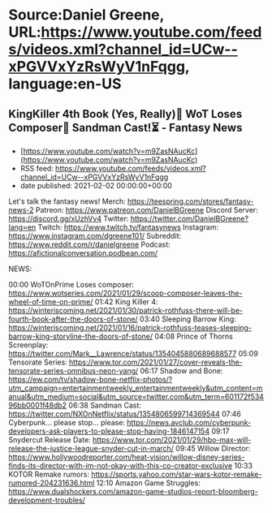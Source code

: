 # Source:Daniel Greene, URL:https://www.youtube.com/feeds/videos.xml?channel_id=UCw--xPGVVxYzRsWyV1nFqgg, language:en-US

## KingKiller 4th Book (Yes, Really)🙌 WoT Loses Composer🎻 Sandman Cast!⏳ - Fantasy News
 - [https://www.youtube.com/watch?v=m9ZasNAucKc](https://www.youtube.com/watch?v=m9ZasNAucKc)
 - RSS feed: https://www.youtube.com/feeds/videos.xml?channel_id=UCw--xPGVVxYzRsWyV1nFqgg
 - date published: 2021-02-02 00:00:00+00:00

Let's talk the fantasy news! 
Merch: https://teespring.com/stores/fantasy-news-2
Patreon: https://www.patreon.com/DanielBGreene
Discord Server: https://discord.gg/xUzhVv4
Twitter: https://twitter.com/DanielBGreene?lang=en
Twitch: https://www.twitch.tv/fantasynews
Instagram: https://www.instagram.com/dgreene101/
Subreddit: https://www.reddit.com/r/danielgreene
Podcast: https://afictionalconversation.podbean.com/

NEWS: 

00:00 WoTOnPrime Loses composer: https://www.wotseries.com/2021/01/29/scoop-composer-leaves-the-wheel-of-time-on-prime/ 
01:42 King Killer 4: https://winteriscoming.net/2021/01/30/patrick-rothfuss-there-will-be-fourth-book-after-the-doors-of-stone/ 
03:40 Sleeping Barrow King: https://winteriscoming.net/2021/01/16/patrick-rothfuss-teases-sleeping-barrow-king-storyline-the-doors-of-stone/ 
04:08 Prince of Thorns Screenplay: https://twitter.com/Mark__Lawrence/status/1354045880689688577 
05:09 Tensorate Series: https://www.tor.com/2021/01/27/cover-reveals-the-tensorate-series-omnibus-neon-yang/ 
06:17 Shadow and Bone: https://ew.com/tv/shadow-bone-netflix-photos/?utm_campaign=entertainmentweekly_entertainmentweekly&utm_content=manual&utm_medium=social&utm_source=twitter.com&utm_term=601172f53496bb0001f48db2 
06:38 Sandman Cast: https://twitter.com/NXOnNetflix/status/1354806599714369544 
07:46 Cyberpunk… please stop… please: https://news.avclub.com/cyberpunk-developers-ask-players-to-please-stop-having-1846147154 
09:17 Snydercut Release Date: https://www.tor.com/2021/01/29/hbo-max-will-release-the-justice-league-snyder-cut-in-march/ 
09:45 Willow Director: https://www.hollywoodreporter.com/heat-vision/willow-disney-series-finds-its-director-with-im-not-okay-with-this-co-creator-exclusive 
10:33 KOTOR Remake rumors: https://sports.yahoo.com/star-wars-kotor-remake-rumored-204231636.html 
12:10  Amazon Game Struggles: https://www.dualshockers.com/amazon-game-studios-report-bloomberg-development-troubles/


